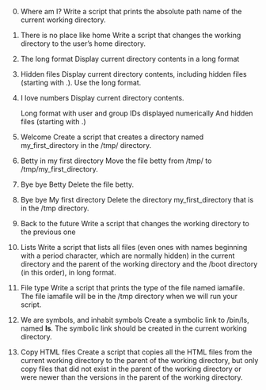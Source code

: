 0. Where am I? 
Write a script that prints the absolute path name of the current working directory.
2. There is no place like home
Write a script that changes the working directory to the user’s home directory.
3. The long format
Display current directory contents in a long format
4. Hidden files 
Display current directory contents, including hidden files (starting with .). Use the long format.
5. I love numbers 
Display current directory contents.

    Long format
    with user and group IDs displayed numerically
    And hidden files (starting with .)
6. Welcome 
Create a script that creates a directory named my_first_directory in the /tmp/ directory.
7. Betty in my first directory 
Move the file betty from /tmp/ to /tmp/my_first_directory.
8. Bye bye Betty 
Delete the file betty.
9. Bye bye My first directory 
Delete the directory my_first_directory that is in the /tmp directory.
10. Back to the future 
Write a script that changes the working directory to the previous one
11. Lists 
Write a script that lists all files (even ones with names beginning with a period character, which are normally hidden) in the current directory and the parent of the working directory and the /boot directory (in this order), in long format.
12. File type 
Write a script that prints the type of the file named iamafile. The file iamafile will be in the /tmp directory when we will run your script.
13. We are symbols, and inhabit symbols
Create a symbolic link to /bin/ls, named __ls__. The symbolic link should be created in the current working directory. 
14. Copy HTML files 
Create a script that copies all the HTML files from the current working directory to the parent of the working directory, but only copy files that did not exist in the parent of the working directory or were newer than the versions in the parent of the working directory.
